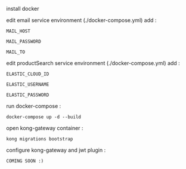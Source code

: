 install docker

edit email service environment (./docker-compose.yml) add :
    
    MAIL_HOST
    
    MAIL_PASSWORD
    
    MAIL_TO

edit productSearch service environment (./docker-compose.yml) add :
    
    ELASTIC_CLOUD_ID
    
    ELASTIC_USERNAME
    
    ELASTIC_PASSWORD

run docker-compose :

    docker-compose up -d --build

open kong-gateway container :
    
    kong migrations bootstrap

configure kong-gateway and jwt plugin :
    
    COMING SOON :)